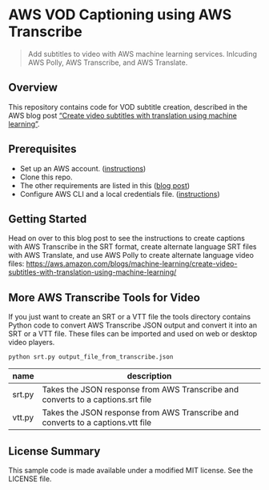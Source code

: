 # AWS VOD Captioning using AWS Transcribe

> Add subtitles to video with AWS machine learning services. Inlcuding AWS Polly, AWS Transcribe, and AWS Translate.

## Overview
This repository contains code for VOD subtitle creation, described in the AWS blog post [“Create video subtitles with translation using machine learning”](https://aws.amazon.com/blogs/machine-learning/create-video-subtitles-with-translation-using-machine-learning/).

## Prerequisites

- Set up an AWS account. ([instructions](https://AWS.amazon.com/free/?sc_channel=PS&sc_campaign=acquisition_US&sc_publisher=google&sc_medium=cloud_computing_b&sc_content=AWS_account_bmm_control_q32016&sc_detail=%2BAWS%20%2Baccount&sc_category=cloud_computing&sc_segment=102882724242&sc_matchtype=b&sc_country=US&s_kwcid=AL!4422!3!102882724242!b!!g!!%2BAWS%20%2Baccount&ef_id=WS3s1AAAAJur-Oj2:20170825145941:s))
- Clone this repo.
- The other requirements are listed in this ([blog post](https://aws.amazon.com/blogs/machine-learning/create-video-subtitles-with-translation-using-machine-learning/))  
- Configure AWS CLI and a local credentials file. ([instructions](http://docs.AWS.amazon.com/cli/latest/userguide/cli-chap-welcome.html))  


## Getting Started

Head on over to this blog post to see the instructions to create captions with AWS Transcribe in the SRT format, create alternate language SRT files with AWS Translate, and use AWS Polly to create alternate language video files:
https://aws.amazon.com/blogs/machine-learning/create-video-subtitles-with-translation-using-machine-learning/




## More AWS Transcribe Tools for Video

If you just want to create an SRT or a VTT file the tools directory contains Python code to convert AWS Transcribe JSON output and convert it into an SRT or a VTT file. These files can be imported and used on web or desktop video players. 

```shell
python srt.py output_file_from_transcribe.json
```


| name | description | 
|-------|-------------|
|srt.py | Takes the JSON response from AWS Transcribe and converts to a captions.srt file |
|vtt.py | Takes the JSON response from AWS Transcribe and converts to a captions.vtt file |


## License Summary

This sample code is made available under a modified MIT license. See the LICENSE file.
